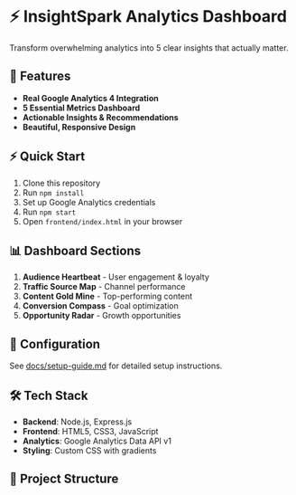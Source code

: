 # ⚡ InsightSpark Analytics Dashboard

Transform overwhelming analytics into 5 clear insights that actually matter.

## 🚀 Features

- **Real Google Analytics 4 Integration**
- **5 Essential Metrics Dashboard**
- **Actionable Insights & Recommendations**
- **Beautiful, Responsive Design**

## ⚡ Quick Start

1. Clone this repository
2. Run `npm install`
3. Set up Google Analytics credentials
4. Run `npm start`
5. Open `frontend/index.html` in your browser

## 📊 Dashboard Sections

1. **Audience Heartbeat** - User engagement & loyalty
2. **Traffic Source Map** - Channel performance
3. **Content Gold Mine** - Top-performing content
4. **Conversion Compass** - Goal optimization
5. **Opportunity Radar** - Growth opportunities

## 🔧 Configuration

See [docs/setup-guide.md](docs/setup-guide.md) for detailed setup instructions.

## 🛠️ Tech Stack

- **Backend**: Node.js, Express.js
- **Frontend**: HTML5, CSS3, JavaScript
- **Analytics**: Google Analytics Data API v1
- **Styling**: Custom CSS with gradients

## 📁 Project Structure
